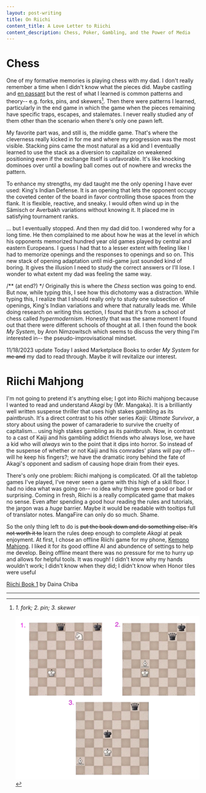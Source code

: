 ```yaml
---
layout: post-writing
title: On Riichi
content_title: A Love Letter to Riichi
content_description: Chess, Poker, Gambling, and the Power of Media
---
```


# Chess

One of my formative memories is playing chess with my dad. I don't really remember a time when I didn't know what the pieces did. Maybe castling and [en passant](https://en.wikipedia.org/wiki/En_passant) but the rest of what I learned is common patterns and theory-- e.g. forks, pins, and skewers[^1]. Then there were patterns I learned, particularly in the end game in which the game when the pieces remaining have specific traps, escapes, and stalemates. I never really studied any of them other than the scenario when there's only one pawn left.

My favorite part was, and still is, the middle game. That's where the cleverness really kicked in for me and where my progression was the most visible. Stacking pins came the most natural as a kid and I eventually learned to use the stack as a diversion to capitalize on weakened positioning even if the exchange itself is unfavorable. It's like knocking dominoes over until a bowling ball comes out of nowhere and wrecks the pattern.


To enhance my strengths, my dad taught me the only opening I have ever used: King's Indian Defense. It is an opening that lets the opponent occupy the coveted center of the board in favor controlling those spaces from the flank. It is flexible, reactive, and sneaky. I would often wind up in the Sämisch or Averbakh variations without knowing it. It placed me in satisfying tournament ranks.

... but I eventually stopped. And then my dad did too. I wondered why for a long time. He then complained to me about how he was at the level in which his opponents memorized hundred year old games played by central and eastern Europeans. I guess I had that to a lesser extent with feeling like I had to memorize openings and the responses to openings and so on. This new stack of opening adaptation until mid-game just sounded kind of boring. It gives the illusion I need to study the correct answers or I'll lose. I wonder to what extent my dad was feeling the same way.

/** (at end?) */
Originally this is where the *Chess* section was going to end. But now, while typing this, I see how this dichotomy was a distraction. While typing this, I realize that I should really only to study one subsection of openings, King's Indian variations and where that naturally leads me. While doing research on writing this section, I found that it's from a school of chess called *hypermodernism*. Honestly that was the same moment I found out that there were different schools of thought at all. I then found the book *My System*, by Aron Nimzowitsch which seems to discuss the very thing I'm interested in-- the pseudo-improvisational mindset. 

11/18/2023 update
Today I asked Marketplace Books to order *My System* for ~~me and~~ my dad to read through. Maybe it will revitalize our interest.

# Riichi Mahjong

I'm not going to pretend it's anything else; I got into Riichi mahjong because I wanted to read and understand *Akagi* by {Mr. Mangaka}. It is a brilliantly well written suspense thriller that uses high stakes gambling as its paintbrush. It's a direct contrast to his other series *Kaiji: Ultimate Survivor*, a story about using the power of camaraderie to survive the cruelty of capitalism... using high stakes gambling as its paintbrush. Now, in contrast to a cast of Kaiji and his gambling addict friends who always lose, we have a kid who will *always* win to the point that it dips into horror. So instead of the suspense of whether or not Kaiji and his comrades' plans will pay off-- will he keep his fingers?; we have the dramatic irony behind the fate of Akagi's opponent and sadism of causing hope drain from their eyes.

There's only one problem: Riichi mahjong is complicated. Of all the tabletop games I've played, I've never seen a game with this high of a skill floor. I had no idea what was going on-- no idea why things were good or bad or surprising. Coming in fresh, Riichi is a really complicated game that makes no sense. Even after spending a good hour reading the rules and tutorials, the jargon was a *huge* barrier. Maybe it would be readable with tooltips full of translator notes. MangaFire can only do so much. Shame.

So the only thing left to do is ~~put the book down and do something else. It's not worth it to~~ learn the rules deep enough to complete *Akagi* at peak enjoyment. At first, I chose an offline Riichi game for my phone, [Kemono Mahjong](https://store.steampowered.com/app/1508430/Kemono_Mahjong/). I liked it for its good offline AI and abundence of settings to help me develop. Being offline meant there was no pressure for me to hurry up and allows for helpful tools. It was rough! I didn't know why my hands wouldn't work; I didn't know when they did; I didn't know when Honor tiles were useful

[Riichi Book 1](https://dainachiba.github.io/RiichiBooks/) by Daina Chiba

---

[^1]: *1. fork; 2. pin; 3. skewer*
    
    ![1: fork, 2: pin, 3: skewer](/images/reference/FoPiSk.png)

[^2]: Fianchetto Variation

    ![Fianchetto Variation](/images/reference/FianchettoVariation.png)